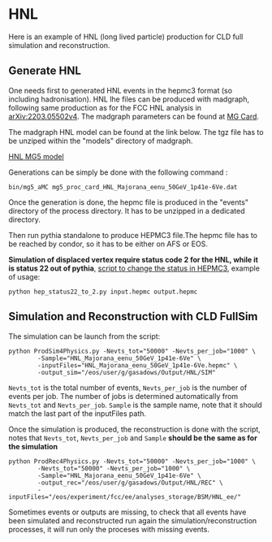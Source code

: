 # HNL

Here is an example of HNL (long lived particle) production for CLD full simulation and reconstruction.
## Generate HNL
 One needs first to generated HNL events in the hepmc3 format (so including hadronisation). HNL lhe files can be produced with madgraph, following same production as for the FCC HNL analysis in [arXiv:2203.05502v4](https://arxiv.org/pdf/2203.05502.pdf). The madgraph parameters can be found at [MG Card](https://github.com/FCC-LLP/FCCAnalyses/blob/master/examples/FCCee/bsm/LLPs/DisplacedHNL/HNL_sample_creation/mg5_proc_card_HNL_Majorana_eenu_50GeV_1p41e-6Ve.dat). 

The madgraph HNL model can be found at the link below. The tgz file has to be unziped within the "models" directory of madgraph. 

[HNL MG5 model](https://feynrules.irmp.ucl.ac.be/raw-attachment/wiki/HeavyN/SM_HeavyN_CKM_AllMasses_LO.tgz)
 
Generations can be simply be done with the following command :
 
 ```
bin/mg5_aMC mg5_proc_card_HNL_Majorana_eenu_50GeV_1p41e-6Ve.dat
 ```
 Once the generation is done, the hepmc file is produced in the "events" directory of the process directory. It has to be unzipped in a dedicated directory. 

 Then run pythia standalone to produce HEPMC3 file.The hepmc file has to be reached by condor, so it has to be either on AFS or EOS.

**Simulation of displaced vertex require status code 2 for the HNL, while it is status 22 out of pythia**, [script to change the status in HEPMC3](https://github.com/gaswk/HNL/blob/main/hep_status22_to_2.py), example of usage:
```
python hep_status22_to_2.py input.hepmc output.hepmc
```

## Simulation and Reconstruction with CLD FullSim

The simulation can be launch from the script:
```
python ProdSim4Physics.py -Nevts_tot="50000" -Nevts_per_job="1000" \
        -Sample="HNL_Majorana_eenu_50GeV_1p41e-6Ve" \
        -inputFiles="HNL_Majorana_eenu_50GeV_1p41e-6Ve.hepmc" \
        -output_sim="/eos/user/g/gasadows/Output/HNL/SIM"
```
```Nevts_tot``` is the total number of events, ```Nevts_per_job``` is the number of events per job. The number of jobs is determined automatically from ```Nevts_tot``` and ```Nevts_per_job```. ```Sample``` is the sample name, note that it should match the last part of the inputFiles path.

Once the simulation is produced, the reconstruction is done with the script, notes that ```Nevts_tot```, ```Nevts_per_job``` and ```Sample``` **should be the same as for the simulation**
```
python ProdRec4Physics.py -Nevts_tot="50000" -Nevts_per_job="1000" \
        -Nevts_tot="50000" -Nevts_per_job="1000" \
        -Sample="HNL_Majorana_eenu_50GeV_1p41e-6Ve" \
        -output_rec="/eos/user/g/gasadows/Output/HNL/REC" \
        -inputFiles="/eos/experiment/fcc/ee/analyses_storage/BSM/HNL_ee/"
```

Sometimes events or outputs are missing, to check that all events have been simulated and reconstructed run again the simulation/reconstruction processes, it will run only the proceses with missing events.